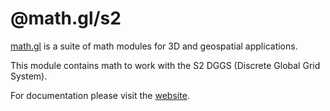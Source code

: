 # @math.gl/s2

[math.gl](https://math.gl/docs) is a suite of math modules for 3D and geospatial applications.

This module contains math to work with the S2 DGGS (Discrete Global Grid System).

For documentation please visit the [website](https://math.gl).
